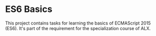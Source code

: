 # ES6 Basics
This project contains tasks for learning the basics of ECMAScript 2015 (ES6). It's part of the requirement for the specialization course of ALX.

